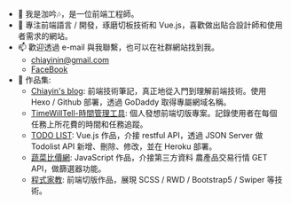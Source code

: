 - 👋 我是泇吟🎶，是一位前端工程師。
- 🌱 專注前端語言 / 開發，琢磨切板技術和 Vue.js，喜歡做出貼合設計師和使用者需求的網站。
- 📫 歡迎透過 e-mail 與我聯繫，也可以在社群網站找到我。
  - chiayinin@gmail.com
  - [FaceBook](https://www.facebook.com/)
- 🌱 作品集:
  -  [Chiayin's blog](https://chiayinin.com/): 前端技術筆記，真正地從入門到理解前端技術。使用 Hexo / Github 部署，透過 GoDaddy 取得專屬網域名稱。
  -  [TimeWillTell-時間管理工具](https://chiayinin.com/timeWillTell-layout/index.html): 個人發想前端切版專案。記錄使用者在每個任務上所花費的時間和任務追蹤。
  -  [TODO LIST](https://todolist-jsjs.herokuapp.com/): Vue.js 作品，介接 restful API，透過 JSON Server 做 Todolist API 新增、刪除、修改，並在 Heroku 部署。
  -  [蔬菜比價網](https://chiayinin.com/vegetable-parity-js/): JavaScript 作品，介接第三方資料 農產品交易行情 GET API，做篩選器功能。
  -  [程式家教](https://chiayinin.com/layout2022-week006/): 前端切版作品，展現 SCSS / RWD / Bootstrap5 / Swiper 等技術。

<!---
chiayinin/chiayinin is a ✨ special ✨ repository because its `README.md` (this file) appears on your GitHub profile.
You can click the Preview link to take a look at your changes.
--->
